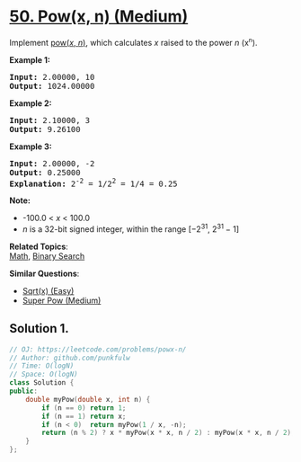 # [50. Pow(x, n) (Medium)](https://leetcode.com/problems/powx-n/)

<p>Implement <a href="http://www.cplusplus.com/reference/valarray/pow/" target="_blank">pow(<em>x</em>, <em>n</em>)</a>, which calculates&nbsp;<em>x</em> raised to the power <em>n</em> (x<sup><span style="font-size:10.8333px">n</span></sup>).</p>

<p><strong>Example 1:</strong></p>

<pre><strong>Input:</strong> 2.00000, 10
<strong>Output:</strong> 1024.00000
</pre>

<p><strong>Example 2:</strong></p>

<pre><strong>Input:</strong> 2.10000, 3
<strong>Output:</strong> 9.26100
</pre>

<p><strong>Example 3:</strong></p>

<pre><strong>Input:</strong> 2.00000, -2
<strong>Output:</strong> 0.25000
<strong>Explanation:</strong> 2<sup>-2</sup> = 1/2<sup>2</sup> = 1/4 = 0.25
</pre>

<p><strong>Note:</strong></p>

<ul>
	<li>-100.0 &lt; <em>x</em> &lt; 100.0</li>
	<li><em>n</em> is a 32-bit signed integer, within the range&nbsp;[−2<sup>31</sup>,&nbsp;2<sup>31&nbsp;</sup>− 1]</li>
</ul>


**Related Topics**:  
[Math](https://leetcode.com/tag/math/), [Binary Search](https://leetcode.com/tag/binary-search/)

**Similar Questions**:
* [Sqrt(x) (Easy)](https://leetcode.com/problems/sqrtx/)
* [Super Pow (Medium)](https://leetcode.com/problems/super-pow/)

## Solution 1.

```cpp
// OJ: https://leetcode.com/problems/powx-n/
// Author: github.com/punkfulw
// Time: O(logN)
// Space: O(logN)
class Solution {
public:
    double myPow(double x, int n) {
        if (n == 0) return 1;
        if (n == 1) return x;
        if (n < 0)  return myPow(1 / x, -n);
        return (n % 2) ? x * myPow(x * x, n / 2) : myPow(x * x, n / 2);
    }
};
```

